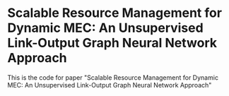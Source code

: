 # Scalable Resource Management for Dynamic MEC: An Unsupervised Link-Output Graph Neural Network Approach
This is the code for paper "Scalable Resource Management for Dynamic MEC: An Unsupervised Link-Output Graph Neural Network Approach"
